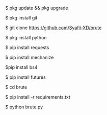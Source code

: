 $ pkg update && pkg upgrade



$ pkg install git



$ git clone https://github.com/Syafii-XD/brute



$ pkg install python



$ pip install requests



$ pip install mechanize



$pip install bs4



$ pip install futures



$ cd brute




$ pip install -r requirements.txt




$ python brute.py

